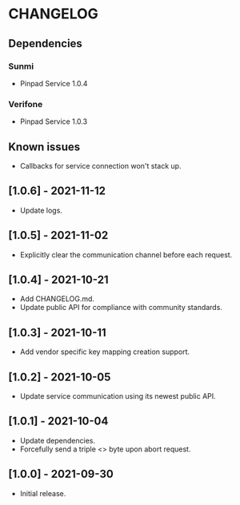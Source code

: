 # CHANGELOG

## Dependencies

### Sunmi
- Pinpad Service 1.0.4

### Verifone 
- Pinpad Service 1.0.3

## Known issues
- Callbacks for service connection won't stack up.

## [1.0.6] - 2021-11-12
- Update logs.

## [1.0.5] - 2021-11-02
- Explicitly clear the communication channel before each request.
  
## [1.0.4] - 2021-10-21
- Add CHANGELOG.md.
- Update public API for compliance with community standards.

## [1.0.3] - 2021-10-11
- Add vendor specific key mapping creation support.

## [1.0.2] - 2021-10-05
- Update service communication using its newest public API.

## [1.0.1] - 2021-10-04
- Update dependencies.
- Forcefully send a triple <<CAN>> byte upon abort request.

## [1.0.0] - 2021-09-30
- Initial release.
